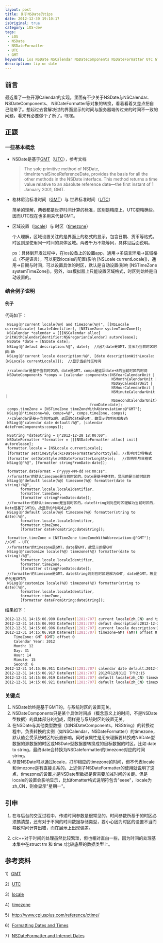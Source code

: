 ```yaml
---
layout: post
title: 关于NSDate的tips
date: 2012-12-30 19:10:17
isOriginal: true
category: iOS-dev
tags:
 - iOS
 - NSDate
 - NSDateFormatter
 - UTC 
 - GMT
keywords: ios NSDate NSCalendar NSDateComponents NSDateFormatter UTC GTM
description: tip on date
---
```


## 前言

最近看了一些开源Calendar的实现，里面有不少关于NSDate与NSCalendar、 NSDateComponents、 NSDateFormatter等对象的转换，看着看着又差点把自己绕晕了。想起过去曾解决过的界面显示的时间与服务器端传过来的时间不一致的问题，看来有必要做个了断了。嘿嘿。

## 正题

### 一些基本概念

+ NSDate是基于[GMT]()（[UTC]()），参考文档

	>The sole primitive method of NSDate, timeIntervalSinceReferenceDate, provides the basis for all the other methods in the NSDate interface. This method returns a time value relative to an absolute reference date—the first instant of 1 January 2001, GMT.
	
+ 格林尼治标准时间（[GMT][]）与 世界标准时间（[UTC][]）

	简单的理解，两者都是世界时间计算的标准，区别是精度上，UTC更精确些。因而UTC现在也多用来代替GMT。

+ 区域设置（[locale][]）与 时区（[timezone][]）

	个人理解，区域设置关注的是界面上的格式的显示，包含日期、货币等格式。时区则是使用同一时间的具体区域。两者千万不能等同，具体见后面说明。

	ps：具体到开发过程中，在ios设备上的设置app，通用->多语言环境->区域格式（不是语言），可以更改locale的配置(影响 [NSLoale currentLocale])，通用->日期与时间，可以设置具体的时区，默认是自动设置(影响 [NSTimeZone systemTimeZone])。另外，ios模拟器上只能设置区域格式，时区则始终是自动设置的。
	
### 结合例子说明

#### 例子

代码如下：

```objc
 NSLog(@"current locale(%@) and timezone(%@)", [[NSLocale currentLocale] localeIdentifier], [NSTimeZone systemTimeZone]);
 NSCalendar *calendar = [[[NSCalendar alloc] initWithCalendarIdentifier:NSGregorianCalendar] autorelease];
 NSDate *date = [NSDate date];
 NSLog(@"defaut description:%@", date);  //因为date是GMT，显示为当前时区时间-8h
 NSLog(@"current locale description:%@", [date descriptionWithLocale:[NSLocale currentLocale]]);  //显示当前时区时间

 //calendar是基于当前时区的，date是GMT，comps是返回date+8的当前时区的时间
 NSDateComponents *comps = [calendar components:(NSYearCalendarUnit |
                                                 NSMonthCalendarUnit |
                                                 NSDayCalendarUnit |
                                                 NSHourCalendarUnit |
                                                 NSMinuteCalendarUnit |
                                                 NSSecondCalendarUnit)
                                       fromDate:date];
 comps.timeZone = [NSTimeZone timeZoneWithAbbreviation:@"GMT"];
 NSLog(@"timezone=%@, comps=%@", comps.timeZone, comps);
 //calendar是基于当前时区的，返回的date是GMT，故显示的时间减去8h
 NSLog(@"calendar date default:%@", [calendar dateFromComponents:comps]);

 NSString *dateString = @"2012-12-28 18:00:00";  
 NSDateFormatter *formatter = [[[NSDateFormatter alloc] init] autorelease];
 formatter.locale = [NSLocale currentLocale];
 [formatter setTimeStyle:kCFDateFormatterShortStyle]; //影响时分秒格式
 [formatter setDateStyle:NSDateFormatterLongStyle];   //影响年月日格式
 NSLog(@"%@", [formatter stringFromDate:date]);

 formatter.dateFormat = @"yyyy-MM-dd HH:mm:ss";
 //formatter的默认timezone是当前时区的，Date是基于GMT的，显示的是当前时区的
 NSLog(@"default locale(%@) timezone(%@) formatter(date to string):%@",
       formatter.locale.localeIdentifier,
       formatter.timeZone,
       [formatter stringFromDate:date]);
 //formatter的默认timezone是当前时区的，dateString则对应时区理解为当前时区的，Date是基于GMT的，故显示的时间减去8h
 NSLog(@"default locale(%@) timezone(%@) formatter(string to date):%@",
       formatter.locale.localeIdentifier,
       formatter.timeZone,
       [formatter dateFromString:dateString]);

 formatter.timeZone = [NSTimeZone timeZoneWithAbbreviation:@"GMT"];  //GMT ~ UTC
 //formatter的timezone是GMT，date是GMT，故显示的是GMT
 NSLog(@"customize locale(%@) timezone(%@) formatter(date to string):%@",
       formatter.locale.localeIdentifier,
       formatter.timeZone,
       [formatter stringFromDate:date]);
 //formatter的timezone是GMT，dateString则对应时区理解为GMT, date是GMT，故显示的是GMT的
 NSLog(@"customize locale(%@) timezone(%@) formatter(string to date):%@",
       formatter.locale.localeIdentifier,
       formatter.timeZone,
       [formatter dateFromString:dateString]);
```

结果如下：
```bash
2012-12-31 14:15:06.900 DateTest[1281:707] current locale(zh_CN) and timezone(Asia/Shanghai (CST (China)) offset 28800)
2012-12-31 14:15:06.903 DateTest[1281:707] defaut description:2012-12-31 06:15:06 +0000
2012-12-31 14:15:06.906 DateTest[1281:707] current locale description:2012年12月31日星期一 中国标准时间下午2时15分06秒
2012-12-31 14:15:06.910 DateTest[1281:707] timezone=GMT (GMT) offset 0, comps=<NSDateComponents: 0xee664f0>
    TimeZone: GMT (GMT) offset 0
    Calendar Year: 2012
    Month: 12
    Day: 31
    Hour: 14
    Minute: 15
    Second: 6
2012-12-31 14:15:06.911 DateTest[1281:707] calendar date default:2012-12-31 14:15:06 +0000
2012-12-31 14:15:06.917 DateTest[1281:707] 2012年12月31日 下午2:15
2012-12-31 14:15:06.919 DateTest[1281:707] default locale(zh_CN) timezone(Asia/Shanghai (CST (China)) offset 28800) formatter(date to string):2012-12-31 14:15:06
2012-12-31 14:15:06.921 DateTest[1281:707] default locale(zh_CN) timezone(Asia/Shanghai (CST (China)) offset 28800) formatter(string to date):2012-12-28 10:00:00 +0000
```

### 关键点

1. NSDate始终是基于GMT的，与系统时区的设置无关。
2. NSDateComponents只是某个具体时间点（概念意义上的时间，不是NSDate型数据）的具体部分的组成，同样是与系统时区的设置无关。
3. 在NSDate与其他类型数据（如NSDateComponents，NSString）的转换过程中，负责转换的实例（如NSCalendar，NSDateFormatter）的timezone，默认值会受系统时区的设置影响，同时该属性是用来理解要转换成NSDate型数据的源数据的时区或NSDate型数据要转换成的目标数据的时区。比如 date to string，最终date会转换为NSDateformatter的timezone对应的时间string。
4. 尽管NSDate可以通过locale，打印相应的timezone的时间，但不代表locale和timezone是有直接关系的。上述例子NSDateFormatter的使用就说明了这点，timezone的设置才是NSDate型数据是否需要加减时间的关键。但是locale的设置会影响显示，比如fomatter格式说明符包含"eeee"，locale为zh_CN，则会显示"星期一"。

## 引申

1. 在与后台的交互过程中，传递时间参数是很常见的。时间参数所基于的时区必须搞清楚，还有对于不同的时间数据存储类型，要小心因为时区的设置不当而导致时间计算出错，而在展示上出现偏差。

2. c/c++对于时间的处理虽然比较繁琐，但也相对直白一些，因为时间的处理基本集中在struct tm 和 time_t比较底层的数据类型上。

## 参考资料

1）[GMT][]

2）[UTC][]

3）[locale][]

4）[timezone][]

5）<http://www.cplusplus.com/reference/ctime/>

6）[Formatting Dates and Times](http://userguide.icu-project.org/formatparse/datetime)

7）[NSDateFormatter and Internet Dates](http://developer.apple.com/library/ios/#qa/qa1480/_index.html)

[GMT]: http://zh.wikipedia.org/wiki/GMT
[UTC]: http://zh.wikipedia.org/wiki/UTC
[locale]: http://zh.wikipedia.org/wiki/区域设置
[timezone]: http://zh.wikipedia.org/wiki/时区
